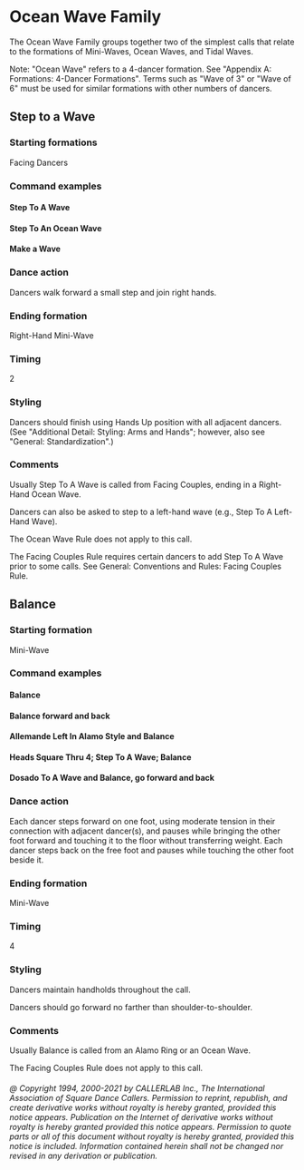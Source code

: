 
# Ocean Wave Family

The Ocean Wave Family groups together two of the simplest calls
that relate to the formations of Mini-Waves, Ocean Waves, and Tidal Waves.

Note: "Ocean Wave" refers to a 4-dancer formation.
See "Appendix A: Formations: 4-Dancer Formations".
Terms such as "Wave of 3" or "Wave of 6" must be used for similar formations
with other numbers of dancers.

## Step to a Wave

### Starting formations

Facing Dancers

### Command examples

#### Step To A Wave
#### Step To An Ocean Wave
#### Make a Wave

### Dance action

Dancers walk forward a small step and join right hands.

### Ending formation

Right-Hand Mini-Wave

### Timing

2

### Styling

Dancers should finish using Hands Up position
with all adjacent dancers.
(See "Additional Detail: Styling: Arms and Hands";
however, also see "General: Standardization".)

### Comments

Usually Step To A Wave is called from Facing Couples, ending in a Right-Hand Ocean Wave.

Dancers can also be asked to step to a left-hand wave (e.g., Step To A Left-Hand Wave).

The Ocean Wave Rule does not apply to this call.

The Facing Couples Rule requires certain dancers to add Step To A Wave prior to some calls. 
See General: Conventions and Rules: Facing Couples Rule.

## Balance

### Starting formation

Mini-Wave

### Command examples

#### Balance
#### Balance forward and back
#### Allemande Left In Alamo Style and Balance
#### Heads Square Thru 4; Step To A Wave; Balance
#### Dosado To A Wave and Balance, go forward and back

### Dance action

Each dancer steps forward on one foot, using moderate tension in their
connection with adjacent dancer(s), and pauses while bringing the other
foot forward and touching it to the floor without transferring weight.
Each dancer steps back on the free foot and pauses while touching the other foot beside it.

### Ending formation

Mini-Wave

### Timing

4

### Styling

Dancers maintain handholds throughout the call.

Dancers should go forward no farther than shoulder-to-shoulder.

### Comments

Usually Balance is called from an Alamo Ring or an Ocean Wave.

The Facing Couples Rule does not apply to this call.

###### @ Copyright 1994, 2000-2021 by CALLERLAB Inc., The International Association of Square Dance Callers. Permission to reprint, republish, and create derivative works without royalty is hereby granted, provided this notice appears. Publication on the Internet of derivative works without royalty is hereby granted provided this notice appears. Permission to quote parts or all of this document without royalty is hereby granted, provided this notice is included. Information contained herein shall not be changed nor revised in any derivation or publication.
